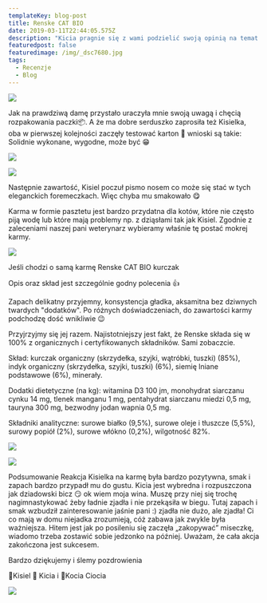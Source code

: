 ```yaml
---
templateKey: blog-post
title: Renske CAT BIO
date: 2019-03-11T22:44:05.575Z
description: "Kicia pragnie się z wami podzielić swoją opinią na temat karmy Renske Natural Polska wygranej w konkursie „Walentynkowa stylizacja” \U0001F495 organizowanym przez Sfinksy \U0001F604"
featuredpost: false
featuredimage: /img/_dsc7680.jpg
tags:
  - Recenzje
  - Blog
---
```

![](/img/_dsc7680.jpg)

Jak na prawdziwą damę przystało uraczyła mnie swoją uwagą i chęcią rozpakowania paczki📦. A że ma dobre serduszko zaprosiła też Kisielka, oba w pierwszej kolejności zaczęły testować karton 🧐 wnioski są takie: Solidnie wykonane, wygodne, może być 😁

![](/img/_dsc7676mini.jpg)

![](/img/_dsc7669mini.jpg)

Następnie zawartość, Kisiel poczuł pismo nosem co może się stać w tych eleganckich foremeczkach. Więc chyba mu smakowało 😋

Karma w formie pasztetu jest bardzo przydatna dla kotów, które nie często piją wodę lub które mają problemy np. z dziąsłami tak jak Kisiel. Zgodnie z zaleceniami naszej pani weterynarz wybieramy właśnie tę postać mokrej karmy.

![](/img/_dsc7681.jpg)

Jeśli chodzi o samą karmę Renske CAT BIO kurczak

Opis oraz skład jest szczególnie godny polecenia 👍

Zapach delikatny przyjemny, konsystencja gładka, aksamitna bez dziwnych twardych "dodatków". Po różnych doświadczeniach, do zawartości karmy podchodzę dość wnikliwie 😉

Przyjrzyjmy się jej razem. Najistotniejszy jest fakt, że Renske składa się w 100% z organicznych i certyfikowanych składników. Sami zobaczcie.

Skład: kurczak organiczny (skrzydełka, szyjki, wątróbki, tuszki) (85%), indyk organiczny (skrzydełka, szyjki, tuszki) (6%), siemię lniane podstawowe (6%), minerały.

Dodatki dietetyczne (na kg): witamina D3 100 jm, monohydrat siarczanu cynku 14 mg, tlenek manganu 1 mg, pentahydrat siarczanu miedzi 0,5 mg, tauryna 300 mg, bezwodny jodan wapnia 0,5 mg.

Składniki analityczne: surowe białko (9,5%), surowe oleje i tłuszcze (5,5%), surowy popiół (2%), surowe włókno (0,2%), wilgotność 82%.

![](/img/_dsc7709.jpg)

![](/img/_dsc7778.jpg)

Podsumowanie Reakcja Kisielka na karmę była bardzo pozytywna, smak i zapach bardzo przypadł mu do gustu. Kicia jest wybredna i rozpuszczona jak dziadowski bicz 😏 ok wiem moja wina. Muszę przy niej się trochę nagimnastykować żeby ładnie zjadła i nie przekąsiła w biegu. Tutaj zapach i smak wzbudził zainteresowanie jaśnie pani :) zjadła nie dużo, ale zjadła! Ci co mają w domu niejadka zrozumieją, cóż zabawa jak zwykle była ważniejsza. Hitem jest jak po posileniu się zaczęła „zakopywać” miseczkę, wiadomo trzeba zostawić sobie jedzonko na później. Uważam, że cała akcja zakończona jest sukcesem.

Bardzo dziękujemy i ślemy pozdrowienia

🐾Kisiel 🐾 Kicia i 📸Kocia Ciocia

![](/img/_dsc7725.jpg)

![]()
